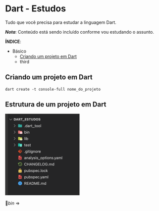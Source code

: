 # Dart - Estudos <!-- omit in toc-->

Tudo que você precisa para estudar a linguagem Dart.

***Nota***: Conteúdo está sendo incluído conforme vou estudando o assunto.

**ÍNDICE**:

- Básico
  - [Criando um projeto em Dart](#criando-um-projeto-em-dart)
  - third


## Criando um projeto em Dart

```console
dart create -t console-full nome_do_projeto
```

## Estrutura de um projeto em Dart

<p><img src="/assets/images/project_structure.png" alt="project_structure" width="240px"></p>

📁*bin* => 